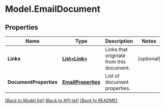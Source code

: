 # Model.EmailDocument
## Properties
Name | Type | Description | Notes
------------ | ------------- | ------------- | -------------
**Links** | [**List&lt;Link&gt;**](Link.md) | Links that originate from this document.              | [optional] 
**DocumentProperties** | [**EmailProperties**](EmailProperties.md) | List of document properties.              | 



[[Back to Model list]](README.md#documentation-for-models) [[Back to API list]](README.md#documentation-for-api-endpoints) [[Back to README]](README.md)


